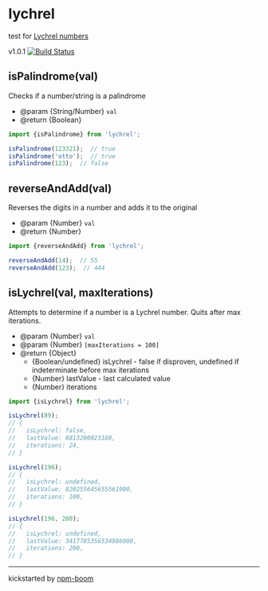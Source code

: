 # lychrel

test for [Lychrel numbers][1]

v1.0.1 [![Build Status](https://travis-ci.org/reergymerej/lychrel.svg?branch=master)](https://travis-ci.org/reergymerej/lychrel)  

## isPalindrome(val)
Checks if a number/string is a palindrome
* @param {String/Number} `val`
* @return {Boolean}

```js
import {isPalindrome} from 'lychrel';

isPalindrome(123321);  // true
isPalindrome('otto');  // true
isPalindrome(123);  // false
```


## reverseAndAdd(val)
Reverses the digits in a number and adds it to the original
* @param {Number} `val`
* @return {Number}

```js
import {reverseAndAdd} from 'lychrel';

reverseAndAdd(14);  // 55
reverseAndAdd(123);  // 444
```


## isLychrel(val, maxIterations)
Attempts to determine if a number is a Lychrel number.  Quits after max iterations.
* @param {Number} `val`
* @param {Number} `[maxIterations = 100]`
* @return {Object}
  * {Boolean/undefined} isLychrel - false if disproven, undefined if indeterminate before max iterations
  * {Number} lastValue - last calculated value
  * {Number} iterations

```js
import {isLychrel} from 'lychrel';

isLychrel(89);
// {
//   isLychrel: false,
//   lastValue: 8813200023188,
//   iterations: 24,
// }

isLychrel(196);
// {
//   isLychrel: undefined,
//   lastValue: 820255645655561900,
//   iterations: 100,
// }

isLychrel(196, 200);
// {
//   isLychrel: undefined,
//   lastValue: 3417785356534986000,
//   iterations: 200,
// }
```







---
kickstarted by [npm-boom][npm-boom]

[npm-boom]: https://github.com/reergymerej/npm-boom
[1]: https://en.wikipedia.org/wiki/Lychrel_number
